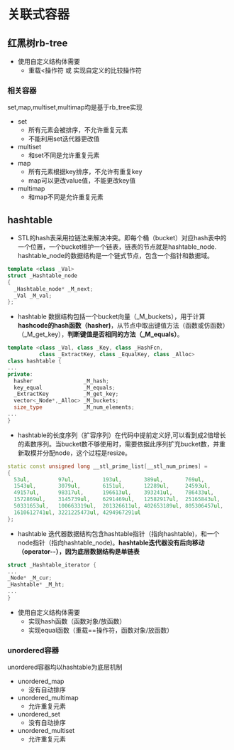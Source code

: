# 关联式容器

## 红黑树rb-tree
- 使用自定义结构体需要
  - 重载<操作符 或 实现自定义的比较操作符
### 相关容器
set,map,multiset,multimap均是基于rb_tree实现
- set
  - 所有元素会被排序，不允许重复元素
  - 不能利用set迭代器更改值
- multiset
  - 和set不同是允许重复元素
- map
  - 所有元素根据key排序，不允许有重复key
  - map可以更改value值，不能更改key值
- multimap
  - 和map不同是允许重复元素

## hashtable
- STL的hash表采用拉链法来解决冲突。即每个桶（bucket）对应hash表中的一个位置，一个bucket维护一个链表，链表的节点就是hashtable_node. hashtable_node的数据结构是一个链式节点，包含一个指针和数据域。
```c++
template <class _Val>
struct _Hashtable_node
{
  _Hashtable_node* _M_next;
  _Val _M_val;
};  
```
- hashtable 数据结构包括一个bucket向量（_M_buckets），用于计算**hashcode的hash函数（hasher)**，从节点中取出键值方法（函数或仿函数）（_M_get_key），**判断键值是否相同的方法（_M_equals）**。
```c++
template <class _Val, class _Key, class _HashFcn,
          class _ExtractKey, class _EqualKey, class _Alloc>
class hashtable {
...
private:
  hasher                _M_hash;
  key_equal             _M_equals;
  _ExtractKey           _M_get_key;
  vector<_Node*,_Alloc> _M_buckets;
  size_type             _M_num_elements;
...
}
```
- hashtable的长度序列（扩容序列）在代码中提前定义好,可以看到成2倍增长的素数序列。当bucket数不够使用时，需要依据此序列扩充bucket数，并重新取模并分配node，这个过程是resize。
```c++
static const unsigned long __stl_prime_list[__stl_num_primes] =
{
  53ul,         97ul,         193ul,       389ul,       769ul,
  1543ul,       3079ul,       6151ul,      12289ul,     24593ul,
  49157ul,      98317ul,      196613ul,    393241ul,    786433ul,
  1572869ul,    3145739ul,    6291469ul,   12582917ul,  25165843ul,
  50331653ul,   100663319ul,  201326611ul, 402653189ul, 805306457ul, 
  1610612741ul, 3221225473ul, 4294967291ul
};
```
- hashtable 迭代器数据结构包含hashtable指针（指向hashtable)，和一个node指针（指向hashtable_node)。**hashtable迭代器没有后向移动（operator--），因为底层数据结构是单链表**
```c++
struct _Hashtable_iterator {
...
_Node* _M_cur;
_Hashtable* _M_ht;
...
}
```
- 使用自定义结构体需要
  - 实现hash函数（函数对象/放函数）
  - 实现equal函数（重载==操作符，函数对象/放函数）
### unordered容器
unordered容器均以hashtable为底层机制
- unordered_map
  - 没有自动排序
- unordered_multimap
  - 允许重复元素
- unordered_set
  - 没有自动排序
- unordered_multiset
  - 允许重复元素
